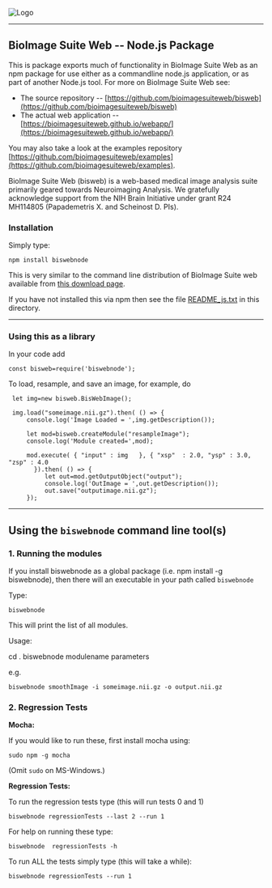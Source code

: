 ![Logo](https://bioimagesuiteweb.github.io/bisweb-manual/bisweb_newlogo_small.png)

---
## BioImage Suite Web -- Node.js Package

This is package exports much of functionality in BioImage Suite Web as an npm
package for use either as a commandline node.js application, or as part of
another Node.js tool. For more on BioImage Suite Web
see:

* The source repository --
  [https://github.com/bioimagesuiteweb/bisweb](https://github.com/bioimagesuiteweb/bisweb)
* The actual web application --
  [https://bioimagesuiteweb.github.io/webapp/](https://bioimagesuiteweb.github.io/webapp/)
  
You may also take a look at the examples repository
[https://github.com/bioimagesuiteweb/examples](https://github.com/bioimagesuiteweb/examples).


BioImage Suite Web (bisweb) is a web-based medical image analysis suite
primarily geared towards Neuroimaging Analysis. We gratefully acknowledge
support from the NIH Brain Initiative under grant R24 MH114805 (Papademetris
X. and Scheinost D. PIs).

### Installation

Simply type:

    npm install biswebnode

This is very similar to the command line distribution of BioImage Suite web
available from [this download page](http://bisweb.yale.edu/binaries).

If you have not installed this via npm then see the file
[README_js.txt](README_js.txt) in this directory.

---

### Using this as a library

In your code add

    const bisweb=require('biswebnode');
    
To load, resample, and save an image, for example, do

     let img=new bisweb.BisWebImage();

     img.load("someimage.nii.gz").then( () => {
         console.log('Image Loaded = ',img.getDescription());

         let mod=bisweb.createModule("resampleImage");
         console.log('Module created=',mod);
     
         mod.execute( { "input" : img   }, { "xsp"  : 2.0, "ysp" : 3.0, "zsp" : 4.0
           }).then( () => {
              let out=mod.getOutputObject("output");
              console.log('OutImage = ',out.getDescription());
              out.save("outputimage.nii.gz");
         });


---

## Using the `biswebnode` command line tool(s)

### 1. Running the modules

If you install biswebnode as a global package (i.e. npm install -g
biswebnode), then there will an executable in your path called `biswebnode`

Type:

    biswebnode
    
This will print the list of all modules.
    
Usage:

cd .    biswebnode modulename parameters
    
e.g.

    biswebnode smoothImage -i someimage.nii.gz -o output.nii.gz


### 2. Regression Tests

__Mocha:__

If you would like to run these, first install mocha using:

    sudo npm -g mocha
    
(Omit `sudo` on MS-Windows.)

__Regression Tests:__

To run the regression tests type (this will run tests 0 and 1)

    biswebnode regressionTests --last 2 --run 1
    
For help on running these type:

    biswebnode  regressionTests -h
    

To run ALL the tests simply type (this will take a while):

    biswebnode regressionTests --run 1
   
